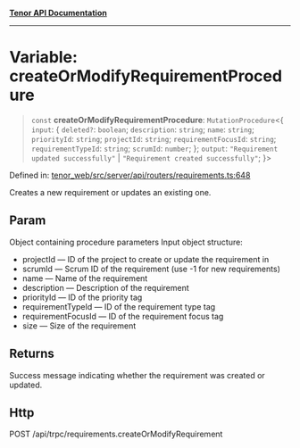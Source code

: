 [**Tenor API Documentation**](../../README.md)

***

# Variable: createOrModifyRequirementProcedure

> `const` **createOrModifyRequirementProcedure**: `MutationProcedure`\<\{ `input`: \{ `deleted?`: `boolean`; `description`: `string`; `name`: `string`; `priorityId`: `string`; `projectId`: `string`; `requirementFocusId`: `string`; `requirementTypeId`: `string`; `scrumId`: `number`; \}; `output`: `"Requirement updated successfully"` \| `"Requirement created successfully"`; \}\>

Defined in: [tenor\_web/src/server/api/routers/requirements.ts:648](https://github.com/Apantli/Tenor/blob/b33873959b5093fc3e3d66ac4f230a78a6395bbd/tenor_web/src/server/api/routers/requirements.ts#L648)

Creates a new requirement or updates an existing one.

## Param

Object containing procedure parameters
Input object structure:
- projectId — ID of the project to create or update the requirement in
- scrumId — Scrum ID of the requirement (use -1 for new requirements)
- name — Name of the requirement
- description — Description of the requirement
- priorityId — ID of the priority tag
- requirementTypeId — ID of the requirement type tag
- requirementFocusId — ID of the requirement focus tag
- size — Size of the requirement

## Returns

Success message indicating whether the requirement was created or updated.

## Http

POST /api/trpc/requirements.createOrModifyRequirement
